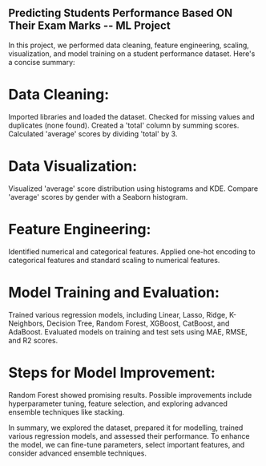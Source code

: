 ## Predicting Students Performance Based ON Their Exam Marks -- ML Project

In this project, we performed data cleaning, feature engineering, scaling, visualization, and model training on a student performance dataset. Here's a concise summary:

# Data Cleaning:

Imported libraries and loaded the dataset.
Checked for missing values and duplicates (none found).
Created a 'total' column by summing scores.
Calculated 'average' scores by dividing 'total' by 3.

# Data Visualization:

Visualized 'average' score distribution using histograms and KDE.
Compare 'average' scores by gender with a Seaborn histogram.

# Feature Engineering:

Identified numerical and categorical features.
Applied one-hot encoding to categorical features and standard scaling to numerical features.

# Model Training and Evaluation:

Trained various regression models, including Linear, Lasso, Ridge, K-Neighbors, Decision Tree, Random Forest, XGBoost, CatBoost, and AdaBoost.
Evaluated models on training and test sets using MAE, RMSE, and R2 scores.

# Steps for Model Improvement:

Random Forest showed promising results.
Possible improvements include hyperparameter tuning, feature selection, and exploring advanced ensemble techniques like stacking.

In summary, we explored the dataset, prepared it for modelling, trained various regression models, and assessed their performance. To enhance the model, we can fine-tune parameters, select important features, and consider advanced ensemble techniques.
